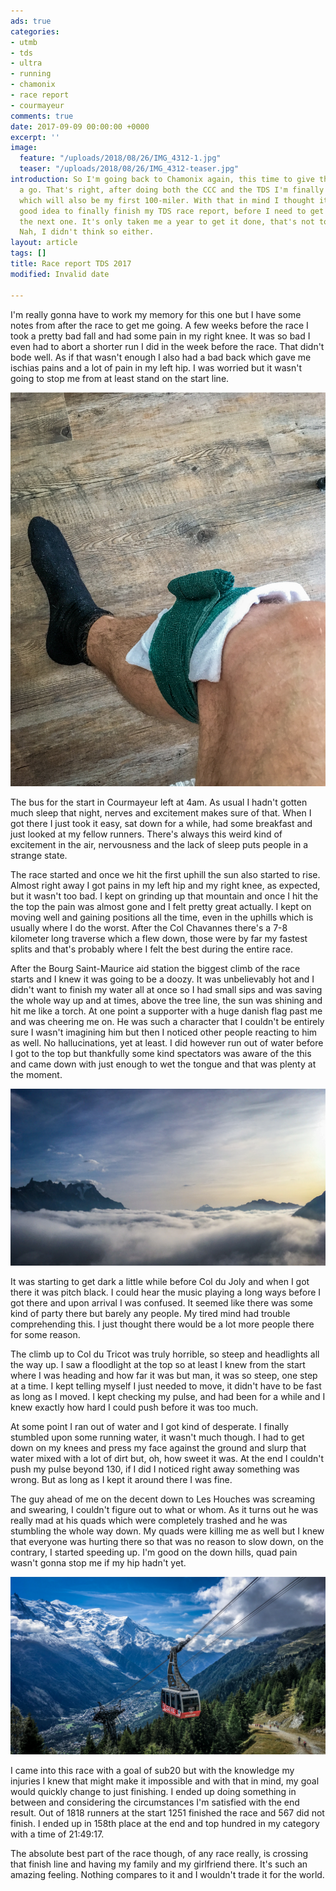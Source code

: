 ```yaml
---
ads: true
categories:
- utmb
- tds
- ultra
- running
- chamonix
- race report
- courmayeur
comments: true
date: 2017-09-09 00:00:00 +0000
excerpt: ''
image:
  feature: "/uploads/2018/08/26/IMG_4312-1.jpg"
  teaser: "/uploads/2018/08/26/IMG_4312-teaser.jpg"
introduction: So I'm going back to Chamonix again, this time to give the big loop
  a go. That's right, after doing both the CCC and the TDS I'm finally doing the UTMB
  which will also be my first 100-miler. With that in mind I thought it would be a
  good idea to finally finish my TDS race report, before I need to get started with
  the next one. It's only taken me a year to get it done, that's not too long is it?
  Nah, I didn't think so either.
layout: article
tags: []
title: Race report TDS 2017
modified: Invalid date

---
```

I'm really gonna have to work my memory for this one but I have some notes from after the race to get me going. A few weeks before the race I took a pretty bad fall and had some pain in my right knee. It was so bad I even had to abort a shorter run I did in the week before the race. That didn't bode well. As if that wasn't enough I also had a bad back which gave me ischias pains and a lot of pain in my left hip. I was worried but it wasn't going to stop me from at least stand on the start line.

![](/uploads/2018/08/26/IMG_4270-1.jpg)

The bus for the start in Courmayeur left at 4am. As usual I hadn't gotten much sleep that night, nerves and excitement makes sure of that. When I got there I just took it easy, sat down for a while, had some breakfast and just looked at my fellow runners. There's always this weird kind of excitement in the air, nervousness and the lack of sleep puts people in a strange state.

The race started and once we hit the first uphill the sun also started to rise. Almost right away I got pains in my left hip and my right knee, as expected, but it wasn't too bad. I kept on grinding up that mountain and once I hit the the top the pain was almost gone and I felt pretty great actually. I kept on moving well and gaining positions all the time, even in the uphills which is usually where I do the worst. After the Col Chavannes there's a 7-8 kilometer long traverse which a flew down, those were by far my fastest splits and that's probably where I felt the best during the entire race.

After the Bourg Saint-Maurice aid station the biggest climb of the race starts and I knew it was going to be a doozy. It was unbelievably hot and I didn't want to finish my water all at once so I had small sips and was saving the whole way up and at times, above the tree line, the sun was shining and hit me like a torch. At one point a supporter with a huge danish flag past me and was cheering me on. He was such a character that I couldn't be entirely sure I wasn't imagining him but then I noticed other people reacting to him as well. No hallucinations, yet at least. I did however run out of water before I got to the top but thankfully some kind spectators was aware of the this and came down with just enough to wet the tongue and that was plenty at the moment.

![](/uploads/2018/08/26/IMG_4316-1.jpg)

It was starting to get dark a little while before Col du Joly and when I got there it was pitch black. I could hear the music playing a long ways before I got there and upon arrival I was confused. It seemed like there was some kind of party there but barely any people. My tired mind had trouble comprehending this. I just thought there would be a lot more people there for some reason.

The climb up to Col du Tricot was truly horrible, so steep and headlights all the way up. I saw a floodlight at the top so at least I knew from the start where I was heading and how far it was but man, it was so steep, one step at a time. I kept telling myself I just needed to move, it didn't have to be fast as long as I moved. I kept checking my pulse, and had been for a while and I knew exactly how hard I could push before it was too much.

At some point I ran out of water and I got kind of desperate. I finally stumbled upon some running water, it wasn't much though. I had to get down on my knees and press my face against the ground and slurp that water mixed with a lot of dirt but, oh, how sweet it was. At the end I couldn't push my pulse beyond 130, if I did I noticed right away something was wrong. But as long as I kept it around there I was fine.

The guy ahead of me on the decent down to Les Houches was screaming and swearing, I couldn't figure out to what or whom. As it turns out he was really mad at his quads which were completely trashed and he was stumbling the whole way down. My quads were killing me as well but I knew that everyone was hurting there so that was no reason to slow down, on the contrary, I started speeding up. I'm good on the down hills, quad pain wasn't gonna stop me if my hip hadn't yet.

![](/uploads/2018/08/26/IMG_4422-1.jpg)

I came into this race with a goal of sub20 but with the knowledge my injuries I knew that might make it impossible and with that in mind, my goal would quickly change to just finishing. I ended up doing something in between and considering the circumstances I'm satisfied with the end result. Out of 1818 runners at the start 1251 finished the race and 567 did not finish. I ended up in 158th place at the end and top hundred in my category with a time of 21:49:17.

The absolute best part of the race though, of any race really, is crossing that finish line and having my family and my girlfriend there. It's such an amazing feeling. Nothing compares to it and I wouldn't trade it for the world.

<iframe height='405' width='590' frameborder='0' allowtransparency='true' scrolling='no' src=''[https://www.strava.com/activities/1161170404/embed/6cc589ba0ae51aadf5e830fffa9c496a16651c06](https://www.strava.com/activities/1161170404/embed/6cc589ba0ae51aadf5e830fffa9c496a16651c06 "https://www.strava.com/activities/1161170404/embed/6cc589ba0ae51aadf5e830fffa9c496a16651c06")''></iframe>